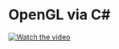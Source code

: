 # OpenGL via C#
[![Watch the video](https://github.com/bitzhuwei/CSharpGL/blob/master/OpenGLviaCSharp/%E7%94%A8C%23%E5%AD%A6%E9%9D%A2%E5%90%91%E5%AF%B9%E8%B1%A1%E7%9A%84OpenGL.jpg)](https://github.com/bitzhuwei/CSharpGL2/blob/master/OpenGLviaC%23_Compress.MP4)
